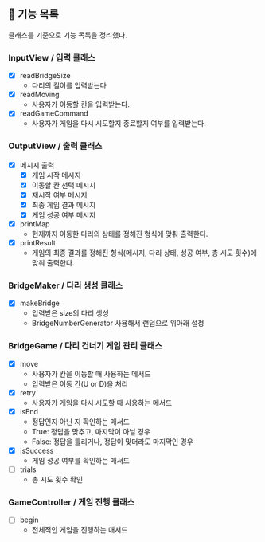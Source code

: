 ## 🚀 기능 목록

클래스를 기준으로 기능 목록을 정리했다.

### InputView / 입력 클래스

- [x] readBridgeSize
    - 다리의 길이를 입력받는다
- [x] readMoving
    - 사용자가 이동할 칸을 입력받는다.
- [x] readGameCommand
    - 사용자가 게임을 다시 시도할지 종료할지 여부를 입력받는다.

### OutputView / 출력 클래스

- [x] 메시지 출력
    - [x] 게임 시작 메시지
    - [x] 이동할 칸 선택 메시지
    - [x] 재시작 여부 메시지
    - [x] 최종 게임 결과 메시지
    - [x] 게임 성공 여부 메시지
- [x] printMap
    - 현재까지 이동한 다리의 상태를 정해진 형식에 맞춰 출력한다.
- [x] printResult
    - 게임의 최종 결과를 정해진 형식(메시지, 다리 상태, 성공 여부, 총 시도 횟수)에 맞춰 출력한다.

### BridgeMaker / 다리 생성 클래스

- [x] makeBridge
    - 입력받은 size의 다리 생성
    - BridgeNumberGenerator 사용해서 랜덤으로 위아래 설정

### BridgeGame / 다리 건너기 게임 관리 클래스

- [x] move
    - 사용자가 칸을 이동할 때 사용하는 메서드
    - 입력받은 이동 칸(U or D)을 처리
- [x] retry
    - 사용자가 게임을 다시 시도할 때 사용하는 메서드
- [x] isEnd
    - 정답인지 아닌 지 확인하는 매서드
    - True: 정답을 맞추고, 마지막이 아닐 경우
    - False: 정답을 틀리거나, 정답이 맞더라도 마지막인 경우
- [x] isSuccess
    - 게임 성공 여부를 확인하는 매서드
- [ ] trials
    - 총 시도 횟수 확인

### GameController / 게임 진행 클래스

- [ ] begin
    - 전체적인 게임을 진행하는 매서드